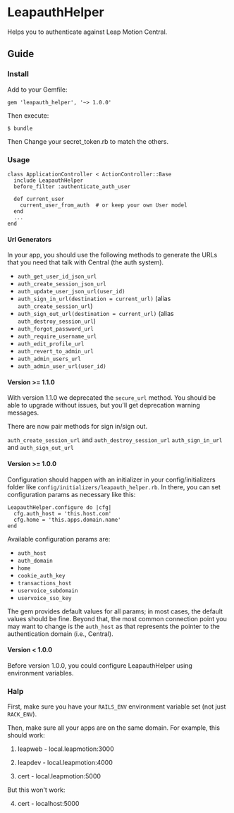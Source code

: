 # LeapauthHelper

Helps you to authenticate against Leap Motion Central.

## Guide 

### Install

Add to your Gemfile:

    gem 'leapauth_helper', '~> 1.0.0'

Then execute:

    $ bundle

Then Change your secret_token.rb to match the others.

### Usage

```
class ApplicationController < ActionController::Base
  include LeapauthHelper
  before_filter :authenticate_auth_user

  def current_user
    current_user_from_auth  # or keep your own User model
  end
  ...
end
```

#### Url Generators

In your app, you should use the following methods to generate the URLs that you need that talk with Central (the auth system).
    
* `auth_get_user_id_json_url`
* `auth_create_session_json_url`
* `auth_update_user_json_url(user_id)`
* `auth_sign_in_url(destination = current_url)` (alias `auth_create_session_url`)
* `auth_sign_out_url(destination = current_url)` (alias `auth_destroy_session_url`)
* `auth_forgot_password_url`
* `auth_require_username_url`
* `auth_edit_profile_url`
* `auth_revert_to_admin_url`
* `auth_admin_users_url`
* `auth_admin_user_url(user_id)`

#### Version >= 1.1.0

With version 1.1.0 we deprecated the `secure_url` method.  You should be able to upgrade without issues, but you'll get deprecation warning messages.

There are now pair methods for sign in/sign out.

`auth_create_session_url` and `auth_destroy_session_url`
`auth_sign_in_url` and `auth_sign_out_url`

#### Version >= 1.0.0

Configuration should happen with an initializer in your config/initializers folder like 
`config/initializers/leapauth_helper.rb`.  In there, you can set configuration params as necessary like this:

    LeapauthHelper.configure do |cfg|
      cfg.auth_host = 'this.host.com'
      cfg.home = 'this.apps.domain.name'
    end

Available configuration params are:

- `auth_host`
- `auth_domain`
- `home`
- `cookie_auth_key`
- `transactions_host`
- `uservoice_subdomain`
- `uservoice_sso_key`

The gem provides default values for all params; in most cases, the default values should be fine.
Beyond that, the most common connection point you may want to change is the `auth_host` as that represents the pointer to the authentication domain (i.e., Central).

#### Version < 1.0.0
 
Before version 1.0.0,  you could configure LeapauthHelper using environment variables.


### Halp

First, make sure you have your `RAILS_ENV` environment variable set (not just `RACK_ENV`).

Then, make sure all your apps are on the same domain. For example, this should work:

1. leapweb - local.leapmotion:3000

2. leapdev - local.leapmotion:4000

3. cert - local.leapmotion:5000

But this won't work:

4. cert - localhost:5000
